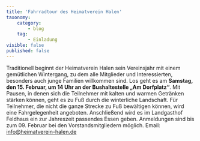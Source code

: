 ```yaml
---
title: 'Fahrradtour des Heimatverein Halen'
taxonomy:
    category:
        - blog
    tag:
        - Einladung
visible: false
published: false
---
```


Traditionell beginnt der Heimatverein Halen sein Vereinsjahr mit einem gemütlichen Wintergang, zu dem alle Mitglieder und Interessierten, besonders auch junge Familien willkommen sind. Los geht es am **Samstag, den 15. Februar, um 14 Uhr an der Bushaltestelle „Am Dorfplatz“**. Mit Pausen, in denen sich die Teilnehmer mit kalten und warmen Getränken stärken können, geht es zu Fuß durch die winterliche Landschaft. Für Teilnehmer, die nicht die ganze Strecke zu Fuß bewältigen können, wird eine Fahrgelegenheit angeboten. Anschließend wird es im Landgasthof Feldhaus ein zur Jahreszeit passendes Essen geben. Anmeldungen sind bis zum 09. Februar bei den Vorstandsmitgliedern möglich. Email: info@heimatverein-halen.de